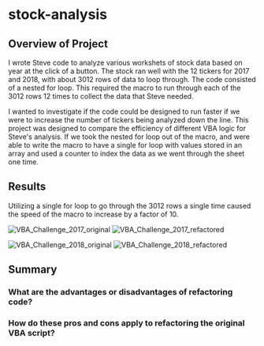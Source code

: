 # stock-analysis

## Overview of Project
I wrote Steve code to analyze various workshets of stock data based on year at the click of a button. The stock ran well with the 12 tickers for 2017 and 2018, with about 3012 rows of data to loop through. The code consisted of a nested for loop. This required the macro to run through each of the 3012 rows 12 times to collect the data that Steve needed. 

I wanted to investigate if the code could be designed to run faster if we were to increase the number of tickers being analyzed down the line. This project was designed to compare the efficiency of different VBA logic for Steve's analysis. If we took the nested for loop out of the macro, and were able to write the macro to have a single for loop with values stored in an array and used a counter to index the data as we went through the sheet one time. 
## Results
Utilizing a single for loop to go through the 3012 rows a single time caused the speed of the macro to increase by a factor of 10.

![VBA_Challenge_2017_original](https://user-images.githubusercontent.com/64506842/94330506-229c8f00-ff7a-11ea-84d4-b6b059371a56.PNG)
![VBA_Challenge_2017_refactored](https://user-images.githubusercontent.com/64506842/94330509-23352580-ff7a-11ea-92bd-0a5177e5a04a.PNG)

![VBA_Challenge_2018_original](https://user-images.githubusercontent.com/64506842/94330510-23cdbc00-ff7a-11ea-8e42-d2377cb2ce54.PNG)
![VBA_Challenge_2018_refactored](https://user-images.githubusercontent.com/64506842/94330511-24665280-ff7a-11ea-8fa4-097bed40a160.PNG)

## Summary
### What are the advantages or disadvantages of refactoring code?
### How do these pros and cons apply to refactoring the original VBA script?
